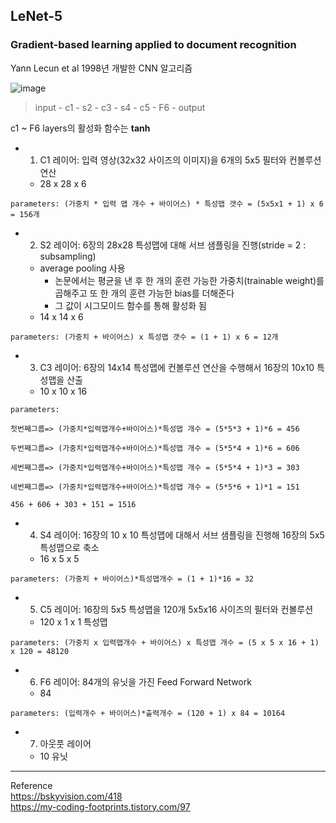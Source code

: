 ## LeNet-5
### Gradient-based learning applied to document recognition

Yann Lecun et al 1998년 개발한 CNN 알고리즘

![image](https://user-images.githubusercontent.com/72767245/109143674-a2d25500-77a3-11eb-83bf-07486df82cac.png)

> input - c1 - s2 - c3 - s4 - c5 - F6 - output

c1 ~ F6 layers의 활성화 함수는 **tanh** 

- 1) C1 레이어: 입력 영상(32x32 사이즈의 이미지)을 6개의 5x5 필터와 컨볼루션 연산
  - 28 x 28 x 6
```
parameters: (가중치 * 입력 맵 개수 + 바이어스) * 특성맵 갯수 = (5x5x1 + 1) x 6 = 156개
```

- 2) S2 레이어: 6장의 28x28 특성맵에 대해 서브 샘플링을 진행(stride = 2 : subsampling)
  - average pooling 사용
    - 논문에서는 평균을 낸 후 한 개의 훈련 가능한 가중치(trainable weight)를 곱해주고 또 한 개의 훈련 가능한 bias를 더해준다
    - 그 값이 시그모이드 함수를 통해 활성화 됨
  - 14 x 14 x 6
```
parameters: (가중치 + 바이어스) x 특성맵 갯수 = (1 + 1) x 6 = 12개
```

- 3) C3 레이어: 6장의 14x14 특성맵에 컨볼루션 연산을 수행해서 16장의 10x10 특성맵을 산출
  - 10 x 10 x 16
```
parameters:

첫번째그룹=> (가중치*입력맵개수+바이어스)*특성맵 개수 = (5*5*3 + 1)*6 = 456

두번째그룹=> (가중치*입력맵개수+바이어스)*특성맵 개수 = (5*5*4 + 1)*6 = 606

세번째그룹=> (가중치*입력맵개수+바이어스)*특성맵 개수 = (5*5*4 + 1)*3 = 303

네번째그룹=> (가중치*입력맵개수+바이어스)*특성맵 개수 = (5*5*6 + 1)*1 = 151

456 + 606 + 303 + 151 = 1516

```
- 4) S4 레이어: 16장의 10 x 10 특성맵에 대해서 서브 샘플링을 진행해 16장의 5x5 특성맵으로 축소
  - 16 x 5 x 5
```
parameters: (가중치 + 바이어스)*특성맵개수 = (1 + 1)*16 = 32
```

- 5) C5 레이어: 16장의 5x5 특성맵을 120개 5x5x16 사이즈의 필터와 컨볼루션
  - 120 x 1 x 1 특성맵
```
parameters: (가중치 x 입력맵개수 + 바이어스) x 특성맵 개수 = (5 x 5 x 16 + 1) x 120 = 48120
```

- 6) F6 레이어: 84개의 유닛을 가진 Feed Forward Network
  - 84
```
parameters: (입력개수 + 바이어스)*출력개수 = (120 + 1) x 84 = 10164
```

- 7) 아웃풋 레이어
  - 10 유닛

---

Reference  
https://bskyvision.com/418  
https://my-coding-footprints.tistory.com/97

